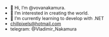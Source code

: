 - 👋 Hi, I’m @vovanakamura.
- 👀 I’m interested in creating the world.
- 🌱 I’m currently learning to develop with .NET
- chillpixels@hotmail.com
- telegram: @Vladimir_Nakamura

<!---
vovanakamura/vovanakamura is a ✨ special ✨ repository because its `README.md` (this file) appears on your GitHub profile.
You can click the Preview link to take a look at your changes.
--->
